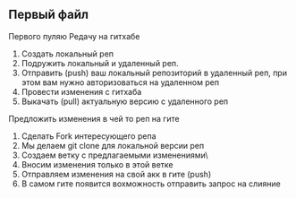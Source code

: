 ## Первый файл

Первого пуляю
Редачу на гитхабе

1. Создать локальный реп
2. Подружить локальный и удаленный реп. 
3. Отправить (push) ваш локальный репозиторий в удаленный реп, при этом вам нужно авторизоваться на удаленном реп
4. Провести изменения с гитхаба
5. Выкачать (pull) актуальную версию с удаленного реп

Предложить изменения в чей то реп на гите
1. Сделать Fork интересующего репа
2. Мы делаем git clone для локальной версии реп
3. Создаем ветку с предлагаемыми изменениями\
4. Вносим изменения только в этой ветке
5. Отправляем изменения на свой акк в гите (push)
6. В самом гите появится вохможность отправить запрос на слияние

